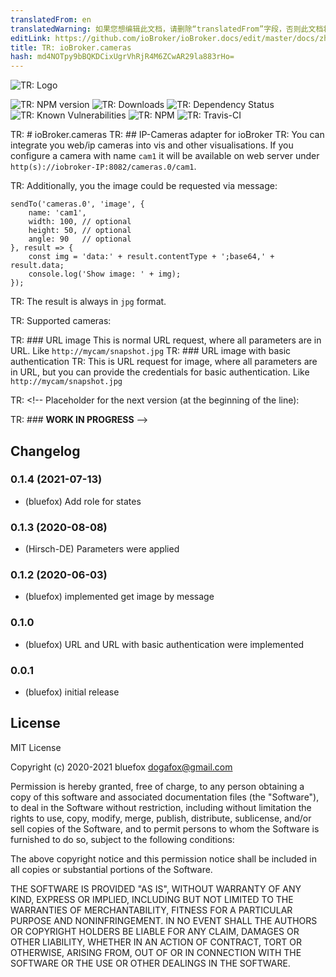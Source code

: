 ```yaml
---
translatedFrom: en
translatedWarning: 如果您想编辑此文档，请删除“translatedFrom”字段，否则此文档将再次自动翻译
editLink: https://github.com/ioBroker/ioBroker.docs/edit/master/docs/zh-cn/adapterref/iobroker.cameras/README.md
title: TR: ioBroker.cameras
hash: md4NOTpy9bBQKDCixUgrVhRjR4M6ZCwAR29la883rHo=
---
```

![TR: Logo](../../../en/adapterref/iobroker.cameras/admin/cameras.png)

![TR: NPM version](http://img.shields.io/npm/v/iobroker.cameras.svg)
![TR: Downloads](https://img.shields.io/npm/dm/iobroker.cameras.svg)
![TR: Dependency Status](https://img.shields.io/david/ioBroker/iobroker.cameras.svg)
![TR: Known Vulnerabilities](https://snyk.io/test/github/ioBroker/ioBroker.cameras/badge.svg)
![TR: NPM](https://nodei.co/npm/iobroker.cameras.png?downloads=true)
![TR: Travis-CI](http://img.shields.io/travis/ioBroker/ioBroker.cameras/master.svg)

TR: # ioBroker.cameras
TR: ## IP-Cameras adapter for ioBroker
TR: You can integrate you web/ip cameras into vis and other visualisations.
If you configure a camera with name `cam1` it will be available on web server under `http(s)://iobroker-IP:8082/cameras.0/cam1`.

TR: Additionally, you the image could be requested via message:

```
sendTo('cameras.0', 'image', {
    name: 'cam1',
    width: 100, // optional
    height: 50, // optional
    angle: 90   // optional
}, result => {
    const img = 'data:' + result.contentType + ';base64,' + result.data;
    console.log('Show image: ' + img);
});
```

TR: The result is always in `jpg` format.

TR: Supported cameras:

TR: ### URL image This is normal URL request, where all parameters are in URL. Like `http://mycam/snapshot.jpg`
TR: ### URL image with basic authentication
TR: This is URL request for image, where all parameters are in URL, but you can provide the credentials for basic authentication. Like `http://mycam/snapshot.jpg`

TR: <!-- Placeholder for the next version (at the beginning of the line):

TR: ### __WORK IN PROGRESS__ -->

## Changelog
### 0.1.4 (2021-07-13)
* (bluefox) Add role for states

### 0.1.3 (2020-08-08)
* (Hirsch-DE) Parameters were applied

### 0.1.2 (2020-06-03)
* (bluefox) implemented get image by message

### 0.1.0
* (bluefox) URL and URL with basic authentication were implemented

### 0.0.1
* (bluefox) initial release

## License
MIT License

Copyright (c) 2020-2021 bluefox <dogafox@gmail.com>

Permission is hereby granted, free of charge, to any person obtaining a copy
of this software and associated documentation files (the "Software"), to deal
in the Software without restriction, including without limitation the rights
to use, copy, modify, merge, publish, distribute, sublicense, and/or sell
copies of the Software, and to permit persons to whom the Software is
furnished to do so, subject to the following conditions:

The above copyright notice and this permission notice shall be included in all
copies or substantial portions of the Software.

THE SOFTWARE IS PROVIDED "AS IS", WITHOUT WARRANTY OF ANY KIND, EXPRESS OR
IMPLIED, INCLUDING BUT NOT LIMITED TO THE WARRANTIES OF MERCHANTABILITY,
FITNESS FOR A PARTICULAR PURPOSE AND NONINFRINGEMENT. IN NO EVENT SHALL THE
AUTHORS OR COPYRIGHT HOLDERS BE LIABLE FOR ANY CLAIM, DAMAGES OR OTHER
LIABILITY, WHETHER IN AN ACTION OF CONTRACT, TORT OR OTHERWISE, ARISING FROM,
OUT OF OR IN CONNECTION WITH THE SOFTWARE OR THE USE OR OTHER DEALINGS IN THE
SOFTWARE.
